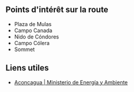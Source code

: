
## Points d'intérêt sur la route

- Plaza de Mulas
- Campo Canada
- Nido de Cóndores
- Campo Cólera
- Sommet

## Liens utiles

- [Aconcagua | Ministerio de Energía y Ambiente](https://informacionoficial.mendoza.gob.ar/energiayambiente/aconcagua/)

